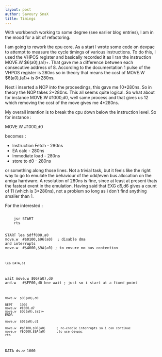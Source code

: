 ```yaml
---
layout: post
author: Savoury SnaX
title: Timings
---
```


 With workbench working to some degree (see earlier blog entries), I am in the mood for a bit of refactoring.

 I am going to rework the cpu core. As a start I wrote some code on devpac to attempt to measure the cycle timings of various instructions. To do this, I used the VHPOS register and basically recorded it as I ran the instruction MOVE.W $6(a0),(a1)+. That gave me a difference between each consecutive address of 8. According to the documentation 1 pulse of the VHPOS register is 280ns so in theory that means the cost of MOVE.W $6(a0),(a1)+ is 8\*280ns. 

 Next i inserted a NOP into the proceedings, this gave me 10\*280ns. So in theory the NOP takes 2\*280ns. This all seems quite logical. So what about for instance MOVE.W #1000,d0, well same process and that gives us 12 which removing the cost of the move gives me 4\*280ns.

 My overall intention is to break the cpu down below the instruction level. So for instance :

 MOVE.W #1000,d0

 becomes :

* Instruction Fetch - 280ns
* EA calc - 280ns
* Immediate load - 280ns
* store to d0 - 280ns

 or something along those lines. Not a trivial task, but it feels like the right way to go to emulate the behaviour of the odd/even bus allocation on the amiga hardware. A resolution of 280ns is fine, since at least at present thats the fastest event in the emulation. Having said that EXG d5,d6 gives a count of 11 (which is 3*280ns), not a problem so long as i don't find anything smaller than 1.

 For the interested :

<code>
	jsr	START
	rts

START
	lea	$dff000,a0
	move.w	#$0100,$96(a0)	; disable dma and interrupts
	move.w	#$4000,$9A(a0)	; to ensure no bus contention

	lea	DATA,a1

wait
	move.w	$06(a0),d0
	and.w	#$FF00,d0
	bne	wait			; just so i start at a fixed point

	move.w	$06(a0),d0

	REPT	1000
	move.w	#1000,d7
	move.w	$06(a0),(a1)+
	ENDR

	move.w	$06(a0),d1

	move.w	#$8100,$96(a0)		; re-enable interrupts so i can continue
	move.w	#$C000,$9A(a0)		;to use devpac
	rts

DATA	ds.w	1000
</code>
